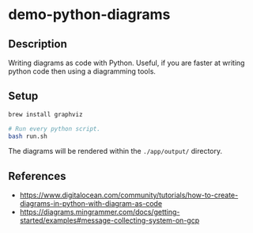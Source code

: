 # demo-python-diagrams

## Description

Writing diagrams as code with Python. Useful, if you are faster at writing python code then using a diagramming tools.

## Setup

```bash
brew install graphviz
```


```bash
# Run every python script.
bash run.sh
```

The diagrams will be rendered within the `./app/output/` directory.

## References

- https://www.digitalocean.com/community/tutorials/how-to-create-diagrams-in-python-with-diagram-as-code
- https://diagrams.mingrammer.com/docs/getting-started/examples#message-collecting-system-on-gcp